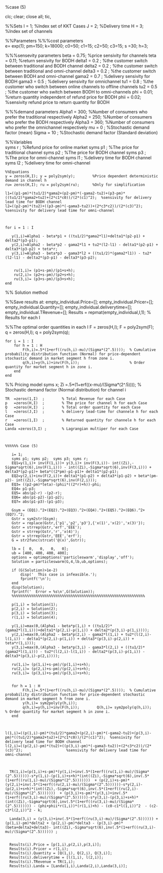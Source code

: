 %case (5) 


clc;
clear;
close all;
tic,

%%Sets
        I  = 1;       %Index set of KKT Cases
        J  = 2;       %Delivery time
        H  = 3;       %Index set of channels

        
%%Parameters
%%%cost parameters     
e= exp(1);
pm=150;
k=18000;
c0=50;
c1=15;
c2=50;
c3=15;
s =30;
h=3;

  %%%sensevity parameters
beta   = 0.75;    %price sensivity for channels
teta   = 0.11;    %return sensivity for BODH
delta1 = 0.2 ;    %the customer switch between traditional and BODH channel
delta2 = 0.2 ;    %the customer switch between traditional and omni-channel
delta3 = 0.2 ;    %the customer switch between BODH and omni-channel
gama2  = 0.7 ;    %delivery sensivity for BODH
gama3  = 0.5 ;    %delivery sensivity for omnichannel
tu1    = 0.8 ;    %the customer who switch between online channels to offline channels
tu2    = 0.5 ;    %the customer who switch between BODH to omni-channels
phi    = 0.01;    %return quantity independent of refund price for BODH 
phii   = 0.02;    %sensivity refund price to return quantity for BODH

  %%%demand parameters
Alpha1 = 300;     %Number of consumers who prefer the traditional respectively
Alpha2 = 250;     %Number of consumers who prefer the BODH respectively
Alpha3 = 360;     %Number of consumers who prefer the omnichannel respectively
mu     = 0  ;     %Stochastic demand factor (mean)
Sigma  = 10 ;     %Stochastic demand factor (Standard deviation) 
  
        
  %%Variables        
         syms r  ;              %Refund price for online market
         syms p1 ;              %The price for traditional channel 
         syms p2 ;              %The price for BODH channel
         syms p3 ;              %The price for omni-channel
         syms l1 ;              %delivery time for BODH channel
         syms l2 ;              %delivery time for omni-channel
   
    %%Equations
    y = zeros(H,I); y = poly2sym(y);        %Price dependent deterministic demand in channel h   
    ru= zeros(H,I); ru = poly2sym(ru);      %Only for simplification 
    
    l1=((p1-pm)*(tu1/2)*gama2+(p2-pm)*(-gama2-tu2)+(p3-pm)*((tu1/2)*gama2+tu2)+(2*c1*c0))/(2*(c1)^2);  %sensivity for delivery lead time for BODH channel
    l2=((p2-pm)*(tu2)+((p3-pm)*(-gama3-tu2))+(2*c3*c2))/(2*(c3)^2);                    %sensivity for delivery lead time for omni-channel    

    
    
    for i = 1 : I
      
       y(1,i)=Alpha1 - beta*p1 + ((tu1/2)*gama2*l1)+delta1*(p2-p1) + delta2*(p3-p1);
       y(2,i)=Alpha2 - beta*p2 - gama2*l1 + tu2*(l2-l1) - delta1*(p2-p1) + delta3*(p3-p2) + teta*r;
       y(3,i)=Alpha3 - beta*p3 - gama3*l2 + ((tu1/2)*(gama2*l1)) - tu2*(l2-l1) - delta2*(p3-p1) - delta3*(p3-p2);
        
        
        ru(1,i)= (p1+s-pm)/(p1+s+h);
        ru(2,i)= (p2+s-pm)/(p2+s+h);
        ru(3,i)= (p3+s-pm)/(p3+s+h);
    end    
        
        
  %% Solution method

  %%Save results at:
    empty_individual.Price=[];
    empty_individual.Pricer=[];
    empty_individual.Quantity=[];
    empty_individual.deliverytime=[];
    empty_individual.TRevenue=[];
    Results = repmat(empty_individual,I,1);             % Results for each I  
    
  %%The optimal order quantities in each I
    F = zeros(H,I); F = poly2sym(F);    
    q = zeros(H,I); q = poly2sym(q);    
   
    for i = 1 : I
        for h = 1 : H
            F(h,i)=.5*(1+erf((ru(h,i)-mu)/(Sigma*(2^.5))));  % Cumulative probability distribution function (Normal) for price-dependent stochastic demand in market segment h from zone i.
            q(h,i)=y(h,i)+inv(F(h,i));                       % Order quantity for market segment h in zone i.
        end
    end
    
                                        

%% Pricing model
    syms x;
    Zi =.5*(1+erf((x-mu)/(Sigma*(2^.5))));   % Stochastic demand factor (Normal distribution) for channel i
     
    TR  =zeros(1,I)  ;        % Total Revenue for each Case  
    p   =zeros(H,I)  ;        % The price for channel h for each Case
    Q   =zeros(H,I)  ;        % Total order quantity for each Case
    l   =zeros(J,I)  ;        % delivery lead-time for channele h for each Case
    r   =zeros(1,I)  ;        % Returned quantity for channele h for each Case
    Landa =zeros(3,I) ;       % Lagrangian multiper for each Case

 
 
    %%%%%% Case (5)
    
       i= 1;
       syms p1; syms p2;  syms p3; syms r;   
       EQ1=y(1,i)+ inv(F(1,i))+ y(3,i)+ inv(F(3,i))- int((Zi),-Sigma*sqrt(6),inv(F(1,i))) - int((Zi),-Sigma*sqrt(6),inv(F(3,i))) + delta3*(p2-p1)+ beta*((2*pm)-p1-p1)+ delta1*(p2-p1);
       EQ2=y(2,i)+inv(F(2,i))+ delta1*(p1-p2) + delta3*(p1-p2) + beta*(pm-p2)- int((Zi),-Sigma*sqrt(6),inv(F(2,i)));
       EQ3= ((p2-pm)*teta)-(phii*((2*r)+h))-phi;
       EQ4= p1-p3;     
       EQ5= abs(p2-r) -(p2-r); 
       EQ6= abs(p1-p2)-(p1-p2);
       EQ7= abs(p1-p3)-(p1-p3);
       
       Gsym = (EQ1).^2+(EQ2).^2+(EQ3).^2+(EQ4).^2+(EQ5).^2+(EQ6).^2+(EQ7).^2;       
       Gstr = sym2str(Gsym);
       Gstr = replace(Gstr,{'p1','p2','p3'},{'x(1)','x(2)','x(3)'});
       Gstr = strrep(Gstr,'erf','EEE');
       Gstr = strrep(Gstr,'r','x(4)');
       Gstr = strrep(Gstr,'EEE','erf');     
       G = str2func(strcat('@(x)',Gstr));
       
       lb = [  0,   0,   0,   0];
       ub = [400, 400, 400, 400];
       options = optimoptions('particleswarm','display','off');
       Solution = particleswarm(G,4,lb,ub,options);
       
       if (G(Solution)>1e-2)
           disp('  This case is infeasible.');
           fprintf('\n');
       end
       disp(Solution);
       fprintf('  Error = %s\n',G(Solution));
       %%%%%%%%%%%%%%%%%%%%%%%%%%%%%%%%%%%%%%%%%%%%%%%%%%%%%%%%%%%%%

       p(1,i) = Solution(1); 
       p(2,i) = Solution(2); 
       p(3,i) = Solution(3);
       r(1,i) = Solution(4);
            
       y(1,i)=max(0,(Alpha1 - beta*p(1,i) + ((tu1/2)*(gama2*l(1,i)))+delta1*(p(2,i)-p(1,i)) + delta2*(p(3,i)-p(1,i))));
       y(2,i)=max(0,(Alpha2 - beta*p(2,i) - gama2*l(1,i) + tu2*(l(2,i)-l(1,i)) - delta1*(p(2,i)-p(1,i)) + delta3*(p(3,i)-p(2,i)) + teta*r(1,i)));
       y(3,i)=max(0,(Alpha3 - beta*p(3,i) - gama3*l(2,i) + ((tu1/2)*(gama2*l(1,i))) - tu2*(l(2,i)-l(1,i)) - delta2*(p(3,i)-p(1,i)) - delta3*(p(3,i)-p(2,i))));
        
       ru(1,i)= (p(1,i)+s-pm)/(p(1,i)+s+h);
       ru(2,i)= (p(2,i)+s-pm)/(p(2,i)+s+h);
       ru(3,i)= (p(3,i)+s-pm)/(p(3,i)+s+h);  
        
     
       for h = 1 : H
            F(h,i)=.5*(1+erf((ru(h,i)-mu)/(Sigma*(2^.5))));  % Cumulative probability distribution function for price-dependent stochastic demand in market segment h from zone i.
            y(h,i)= sym2poly(y(h,i));
            q(h,i)=y(h,i)+inv(F(h,i));        Q(h,i)= sym2poly(q(h,i));      % Order quantity for market segment h in zone i.
       end
                                               
    
    
    l(1,i)=((p(1,i)-pm)*(tu1/2)*gama2+(p(2,i)-pm)*(-gama2-tu2)+(p(3,i)-pm)*((tu1/2)*gama2+tu2)+(2*c1*c0))/(2*(c1)^2);  %sensivity for delivery lead time for BODH channel
    l(2,i)=((p(2,i)-pm)*(tu2)+((p(3,i)-pm)*(-gama3-tu2))+(2*c3*c2))/(2*(c3)^2);                    %sensivity for delivery lead time for omni-channel    
      
     
    
      TR(1,i)=(p(1,i)+s-pm)*(y(1,i)+inv(.5*(1+erf((ru(1,i)-mu)/(Sigma*(2^.5))))))-s*y(1,i)-(p(1,i)+s+h)*(int((Zi),-Sigma*sqrt(6),inv(.5*(1+erf((ru(1,i)-mu)/(Sigma*(2^.5)))))))  + (p(2,i)+s-pm)*(y(2,i)+inv(.5*(1+erf((ru(2,i)-mu)/(Sigma*(2^.5))))))-s*y(2,i)-(p(2,i)+s+h)*(int((Zi),-Sigma*sqrt(6),inv(.5*(1+erf((ru(2,i)-mu)/(Sigma*(2^.5)))))))  + (p(3,i)+s-pm)*(y(3,i)+inv(.5*(1+erf((ru(3,i)-mu)/(Sigma*(2^.5))))))-s*y(3,i)-(p(3,i)+s+h)*(int((Zi),-Sigma*sqrt(6),inv(.5*(1+erf((ru(3,i)-mu)/(Sigma*(2^.5))))))) - (phi+phii*r(1,i))*(r(1,i)+h) - (c0-c1*l(1,i))^2  - (c2-c3*l(2,i))^2 - k;
    
      Landa(3,i) = (y(3,i)+inv(.5*(1+erf((ru(3,i)-mu)/(Sigma*(2^.5)))))) + (p(1,i)-pm)*delta2 + (p(2,i)-pm)*delta3 - (p(3,i)-pm)*(beta+delta2+delta3)- int((Zi),-Sigma*sqrt(6),inv(.5*(1+erf((ru(3,i)-mu)/(Sigma*(2^.5)))))) ; 

        
      Results(i).Price = [p(1,i),p(2,i),p(3,i)];
      Results(i).Pricer = r(1,i);
      Results(i).Quantity = [Q(1,i), Q(2,i), Q(3,i)];
      Results(i).deliverytime = [l(1,i), l(2,i)];
      Results(i).TRevenue = TR(1,i);
      Results(i).Landa = [Landa(1,i),Landa(2,i),Landa(3,i)];
      
